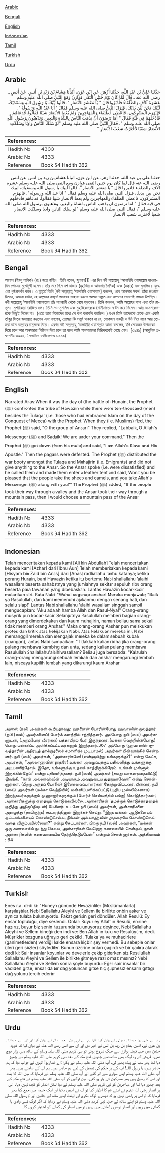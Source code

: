 [Arabic](#arabic)

[Bengali](#bengali)

[English](#english)

[Indonesian](#indonesian)

[Tamil](#tamil)

[Turkish](#turkish)

[Urdu](#urdu)

## Arabic


<div dir="rtl" lang="ar" style={{fontSize:'larger',backgroundColor:'#f8f9fa',padding:20}}>
حَدَّثَنَا عَلِيُّ بْنُ عَبْدِ اللَّهِ، حَدَّثَنَا أَزْهَرُ، عَنِ ابْنِ عَوْنٍ، أَنْبَأَنَا هِشَامُ بْنُ زَيْدِ بْنِ أَنَسٍ، عَنْ أَنَسٍ ـ رضى الله عنه ـ قَالَ لَمَّا كَانَ يَوْمَ حُنَيْنٍ الْتَقَى هَوَازِنُ وَمَعَ النَّبِيِّ صلى الله عليه وسلم عَشَرَةُ آلاَفٍ وَالطُّلَقَاءُ فَأَدْبَرُوا قَالَ ‏"‏ يَا مَعْشَرَ الأَنْصَارِ ‏"‏‏.‏ قَالُوا لَبَّيْكَ يَا رَسُولَ اللَّهِ وَسَعْدَيْكَ، لَبَّيْكَ نَحْنُ بَيْنَ يَدَيْكَ، فَنَزَلَ النَّبِيُّ صلى الله عليه وسلم فَقَالَ ‏"‏ أَنَا عَبْدُ اللَّهِ وَرَسُولُهُ ‏"‏‏.‏ فَانْهَزَمَ الْمُشْرِكُونَ، فَأَعْطَى الطُّلَقَاءَ وَالْمُهَاجِرِينَ وَلَمْ يُعْطِ الأَنْصَارَ شَيْئًا فَقَالُوا، فَدَعَاهُمْ فَأَدْخَلَهُمْ فِي قُبَّةٍ فَقَالَ ‏"‏ أَمَا تَرْضَوْنَ أَنْ يَذْهَبَ النَّاسُ بِالشَّاةِ وَالْبَعِيرِ، وَتَذْهَبُونَ بِرَسُولِ اللَّهِ صلى الله عليه وسلم ‏"‏، فَقَالَ النَّبِيُّ صلى الله عليه وسلم ‏"‏لَوْ سَلَكَ النَّاسُ وَادِيًا وَسَلَكَتِ الأَنْصَارُ شِعْبًا لاَخْتَرْتُ شِعْبَ الأَنْصَارِ ‏"‏
</div>
<div style={{backgroundColor:'#f8f9fa',padding:20, marginBottom: 10}}><table> <thead> <tr> <th>References:</th> <th></th> </tr> </thead> <tbody><tr><td>Hadith No</td><td>4333</td></tr><tr><td>Arabic No</td><td>4333</td></tr><tr><td>Reference</td><td>Book 64 Hadith 362</td></tr></tbody></table></div>


<div dir="rtl" lang="ar" style={{fontSize:'larger',backgroundColor:'#f8f9fa',padding:20}}>
حدثنا علي بن عبد الله، حدثنا ازهر، عن ابن عون، انبانا هشام بن زيد بن انس، عن انس رضى الله عنه قال لما كان يوم حنين التقى هوازن ومع النبي صلى الله عليه وسلم عشرة الاف والطلقاء فادبروا قال " يا معشر الانصار ". قالوا لبيك يا رسول الله وسعديك، لبيك نحن بين يديك، فنزل النبي صلى الله عليه وسلم فقال " انا عبد الله ورسوله ". فانهزم المشركون، فاعطى الطلقاء والمهاجرين ولم يعط الانصار شييا فقالوا، فدعاهم فادخلهم في قبة فقال " اما ترضون ان يذهب الناس بالشاة والبعير، وتذهبون برسول الله صلى الله عليه وسلم "، فقال النبي صلى الله عليه وسلم "لو سلك الناس واديا وسلكت الانصار شعبا لاخترت شعب الانصار
</div>
<div style={{backgroundColor:'#f8f9fa',padding:20, marginBottom: 10}}><table> <thead> <tr> <th>References:</th> <th></th> </tr> </thead> <tbody><tr><td>Hadith No</td><td>4333</td></tr><tr><td>Arabic No</td><td>4333</td></tr><tr><td>Reference</td><td>Book 64 Hadith 362</td></tr></tbody></table></div>

## Bengali


<div dir="ltr" lang="bn" style={{fontSize:'larger',backgroundColor:'#f8f9fa',padding:20}}>
আনাস (ইবনু মালিক) (রাঃ) হতে বর্ণিত। তিনি বলেন, হুনায়ন[1]-এর দিন নবী সাল্লাল্লাহু ‘আলাইহি ওয়াসাল্লাম হাওয়াযিন গোত্রের মুখোমুখী হলেন। তাঁর সঙ্গে ছিল দশ হাজার (মুহাজির ও আনসার সৈনিক) এবং (মক্কার) নও-মুসলিম। যুদ্ধে এরা পৃষ্ঠপ্রদর্শন করল। এ মুহূর্তে তিনি [নবী সাল্লাল্লাহু ‘আলাইহি ওয়াসাল্লাম] বললেন, ওহে আনসার সকল! তাঁরা জওয়াব দিলেন, আমরা হাযির, হে আল্লাহর রাসূল! আপনার সাহায্য করতে আমরা প্রস্তুত এবং আপনার সামনেই আমরা উপস্থিত। নবী সাল্লাল্লাহু ‘আলাইহি ওয়াসাল্লাম তাঁর সাওয়ারী থেকে নেমে পড়লেন। তিনি বললেন, আমি আল্লাহর বান্দা এবং তাঁর রাসূল। মুশরিকরা পরাজিত হল। তিনি নও-মুসলিম এবং মুহাজিরদেরকে (গানীমাতে) বণ্টন করে দিলেন। আর আনসারদেরকে কিছুই দিলেন না। (এতে তারা নিজেদের মধ্যে সে কথা বলাবলি করছিল।) তখন তিনি তাদেরকে ডেকে এনে একটি তাঁবুর ভিতর জমায়েত করলেন এবং বললেন, তোমরা কি সন্তুষ্ট থাকবে না যে, লোকজন বাকরী ও উট নিয়ে যাবে আর তোমরা যাবে আল্লাহর রাসূলকে নিয়ে। এরপর নবী সাল্লাল্লাহু ‘আলাইহি ওয়াসাল্লাম আরো বললেন, যদি লোকজন উপত্যকা দিয়ে চলে আর আনসাররা গিরিপথ দিয়ে চলে তা হলে আমি আনসারদের গিরিপথকেই বেছে নেব। [৩১৪৬] (আধুনিক প্রকাশনীঃ ৩৯৯০, ইসলামিক ফাউন্ডেশনঃ ৩৯৯৪)
</div>
<div style={{backgroundColor:'#f8f9fa',padding:20, marginBottom: 10}}><table> <thead> <tr> <th>References:</th> <th></th> </tr> </thead> <tbody><tr><td>Hadith No</td><td>4333</td></tr><tr><td>Arabic No</td><td>4333</td></tr><tr><td>Reference</td><td>Book 64 Hadith 362</td></tr></tbody></table></div>

## English


<div dir="ltr" lang="en" style={{fontSize:'larger',backgroundColor:'#f8f9fa',padding:20}}>
Narrated Anas:When it was the day of (the battle of) Hunain, the Prophet (ﷺ) confronted the tribe of Hawazin while there were ten-thousand (men) besides the Tulaqa' (i.e. those who had embraced Islam on the day of the Conquest of Mecca) with the Prophet. When they (i.e. Muslims) fled, the Prophet (ﷺ) said, "O the group of Ansari" They replied, "Labbaik, O Allah's Messenger (ﷺ) and Sadaik! We are under your command." Then the Prophet (ﷺ) got down (from his mule) and said, "I am Allah's Slave and His Apostle." Then the pagans were defeated. The Prophet (ﷺ) distributed the war booty amongst the Tulaqa and Muhajirin (i.e. Emigrants) and did not give anything to the Ansar. So the Ansar spoke (i.e. were dissatisfied) and he called them and made them enter a leather tent and said, Won't you be pleased that the people take the sheep and camels, and you take Allah's Messenger (ﷺ) along with you?" The Prophet (ﷺ) added, "If the people took their way through a valley and the Ansar took their way through a mountain pass, then I would choose a mountain pass of the Ansar
</div>
<div style={{backgroundColor:'#f8f9fa',padding:20, marginBottom: 10}}><table> <thead> <tr> <th>References:</th> <th></th> </tr> </thead> <tbody><tr><td>Hadith No</td><td>4333</td></tr><tr><td>Arabic No</td><td>4333</td></tr><tr><td>Reference</td><td>Book 64 Hadith 362</td></tr></tbody></table></div>

## Indonesian


<div dir="ltr" lang="id" style={{fontSize:'larger',backgroundColor:'#f8f9fa',padding:20}}>
Telah menceritakan kepada kami [Ali bin Abdullah] Telah menceritakan kepada kami [Azhar] dari [Ibnu Aun] Telah memberitakan kepada kami [Hisyam bin Zaid bin Anas] dari [Anas] radliallahu 'anhu katanya; ketika perang Hunain, bani Hawazin ketika itu bertemu Nabi shallallahu 'alaihi wasallam beserta sahabatnya yang jumlahnya sekitar sepuluh ribu orang beserta para tawanan yang dibebaskan. Lantas Hawazin kocar-kacir melarikan diri. Kata Nabi: "Wahai segenap anshar! Mereka menjawab; "Baik ya Rasulullah, dan kami memenuhi ajakanmu dengan senang hati, dan selalu siap!" Lantas Nabi shallallahu 'alaihi wasallam singgah sambil mengucapkan: "Aku adalah hamba Allah dan Rasul-Nya!" Orang-orang musyrik pun kocar-kacir. Selanjutnya Rasulullah memberi bagian orang-orang yang dimerdekakan dan kaum muhajirin, namun beliau sama sekali tidak memberi orang Anshar." Maka orang-orang Anshar pun melakukan protes dan kritik atas kebijakan Nabi. Atas kelakuan mereka ini, Nabi memanggil mereka dan mengajak mereka ke dalam sebuah kubah (ruangan), lantas Nabi sampaikan: "Tidakkah kalian ridha jika orang-orang pulang membawa kambing dan unta, sedang kalian pulang membawa Rasulullah Shallallahu'alaihiwasallam? Beliau juga bersabda: "Kalaulah orang-orang mengarungi sebuah lembah dan anshar mengarungi lembah lain, niscaya kupilih lembah yang dikarungi kaum Anshar
</div>
<div style={{backgroundColor:'#f8f9fa',padding:20, marginBottom: 10}}><table> <thead> <tr> <th>References:</th> <th></th> </tr> </thead> <tbody><tr><td>Hadith No</td><td>4333</td></tr><tr><td>Arabic No</td><td>4333</td></tr><tr><td>Reference</td><td>Book 64 Hadith 362</td></tr></tbody></table></div>

## Tamil


<div dir="ltr" lang="ta" style={{fontSize:'larger',backgroundColor:'#f8f9fa',padding:20}}>
அனஸ் (ரலி) அவர்கள் கூறியதாவது: ஹுனைன் போரின்போது ஹவாஸின் குலத்தார் (நபி (ஸல்) அவர்களைப்) போர்க் களத்தில் சந்தித்தனர். அப்போது நபி (ஸல்) அவர்களுடன், (அறப்போர் வீரர்கள்) பத்தாயிரம் பேர் இருந்தனர். (மக்கா வெற்றியின்போது) பொது மன்னிப்பு அளிக்கப்பட்டவர்களும் இருந்தனர்.367 அப்போது (ஹவாஸின் குலத்தாரின் அதிரடித் தாக்குதலைச் சமாளிக்க முடியாமல்) அவர்கள் பின்வாங்கிச் சென்ற னர். நபி (ஸல்) அவர்கள், “அன்சாரிகளே! (என்னாயிற்று உங்களுக்கு?)” என்று கேட்க, அவர்கள், “அல்லாஹ்வின் தூதரே! உங்கள் அழைப்புக்குப் பதிலளித்து உங்களுக்கு அடிபணிந்தோம். இதோ, உங்களுக்கு உதவக் காத்திருக்கிறோம். உங்கள் முன்னால் இருக்கின்றோம்” என்று பதிலளித்தனர். நபி (ஸல்) அவர்கள் (தமது வாகனத்தைவிட்டு) இறங்கி, “நான் அல்லாஹ்வின் அடியாரும் அவனுடைய துதருமாவேன்” என்று சொன்னார்கள். (பிறகு அந்தப் போரில்) இணைவைப்பாளர்கள் தோற்றுவிட்டனர். பின்னர், நபி (ஸல்) அவர்கள் (மக்கா வெற்றியில்) மன்னிப்பளிக்கப்பட்டு (புதிய முஸ்லிம்களாக) இருந்தவர்களுக்கும் முஹாஜிர்களுக்கும் (போர்ச் செல்வத்தில் பங்கு) கொடுத்தார்கள்; அன்சாரிகளுக்கு எதையும் கொடுக்கவில்லை. அன்சாரிகள் (தமக்குக் கொடுக்காததைக் குறித்து அதிருப்தியுடன்) பேசினர். உடனே நபி (ஸல்) அவர்கள், அன்சாரிகளை அழைத்து (தாமிருந்த) கூடாரத்தினுள் இருக்கச் செய்து, “இந்த மக்கள் ஆடுகளையும் ஒட்டகங்களையும் கொண்டுசெல்ல, நீங்கள் அல்லாஹ்வின் தூதரையே கொண்டுசெல்வதை விரும்பவில்லையா?” என்று கேட்டார்கள். பிறகு நபி (ஸல்) அவர்கள், “மக்கள் ஒரு கணவாயில் நடந்து செல்ல, அன்சாரிகள் வேறொரு கணவாயில் சென்றால், நான் அன்சாரிகளின் கணவாயையே தேர்ந்தெடுப்பேன்” என்றும் சொன்னார்கள். அத்தியாயம் : 64
</div>
<div style={{backgroundColor:'#f8f9fa',padding:20, marginBottom: 10}}><table> <thead> <tr> <th>References:</th> <th></th> </tr> </thead> <tbody><tr><td>Hadith No</td><td>4333</td></tr><tr><td>Arabic No</td><td>4333</td></tr><tr><td>Reference</td><td>Book 64 Hadith 362</td></tr></tbody></table></div>

## Turkish


<div dir="ltr" lang="tr" style={{fontSize:'larger',backgroundColor:'#f8f9fa',padding:20}}>
Enes r.a. dedi ki: "Huneyn gününde Hevazinliler (Müslümanlarla) karşılaştılar. Nebi Sallallahu Aleyhi ve Sellem ile birlikte onbin asker ve aynıca tulaka bulunuyordu. Fakat gerisin geri döndüler. Allah Resulü: Ey ensar topluluğu, diye seslendi. Onlar: Buyur ey Allah'ın Resulü, emrine hazırız, buyur biz senin huzurunda bulunuyoruz deyince, Nebi Sallallahu Aleyhi ve Sellem bineğinden indi ve: Ben Allah'ın kulu ve Resulüyüm, dedi. Müşrikler bozguna uğrayıp geri çekildi. Tulaka'ya ve muhacirlere (ganimetIerden) verdiği halde ensara hiçbir şey vermedi. Bu sebeple onlar (ileri geri sözler) söylediler. Bunun üzerine onları çağırdı ve bir çadıra alarak dedi ki: Sair insanlar koyunlar ve develerle çekip giderken siz Resulullah Sallallahu Aleyhi ve Sellem ile birlikte gitmeye razı olmaz mısınız? Nebi Sallallahu Aleyhi ve Sellem sonra şöyle buyurdu: Eğer sair insanlar bir vadiden gitse, ensar da bir dağ yolundan gitse hiç şüphesiz ensarın gittiği dağ yolunu tercih ederim
</div>
<div style={{backgroundColor:'#f8f9fa',padding:20, marginBottom: 10}}><table> <thead> <tr> <th>References:</th> <th></th> </tr> </thead> <tbody><tr><td>Hadith No</td><td>4333</td></tr><tr><td>Arabic No</td><td>4333</td></tr><tr><td>Reference</td><td>Book 64 Hadith 362</td></tr></tbody></table></div>

## Urdu


<div dir="rtl" lang="ur" style={{fontSize:'larger',backgroundColor:'#f8f9fa',padding:20}}>
ہم سے علی بن عبداللہ مدینی نے بیان کیا، کہا ہم سے ازہر بن سعد سمان نے بیان کیا اور ان سے عبداللہ بن عون نے، انہیں ہشام بن زید بن انس نے خبر دی اور ان سے انس رضی اللہ عنہ نے بیان کیا کہ غزوہ حنین میں جب قبیلہ ہوازن سے جنگ شروع ہوئی تو نبی کریم صلی اللہ علیہ وسلم کے ساتھ دس ہزار فوج تھی۔ قریش کے وہ لوگ بھی ساتھ تھے جنہیں فتح مکہ کے بعد نبی کریم صلی اللہ علیہ وسلم نے چھوڑ دیا تھا پھر سب نے پیٹھ پھیر لی۔ آپ صلی اللہ علیہ وسلم نے پکارا: اے انصاریو! انہوں نے جواب دیا کہ ہم حاضر ہیں، یا رسول اللہ! آپ کے ہر حکم کی تعمیل کے لیے ہم حاضر ہیں۔ ہم آپ کے سامنے ہیں۔ پھر آپ صلی اللہ علیہ وسلم اپنی سواری سے اتر گئے اور آپ صلی اللہ علیہ وسلم نے فرمایا کہ میں اللہ کا بندہ اور اس کا رسول ہوں پھر مشرکین کی ہار ہو گئی۔ جن لوگوں کو آپ صلی اللہ علیہ وسلم نے فتح مکہ کے بعد چھوڑ دیا تھا اور مہاجرین کو نبی کریم صلی اللہ علیہ وسلم نے دیا لیکن انصار کو کچھ نہیں دیا۔ اس پر انصار رضی اللہ عنہم نے اپنے غم کا اظہار کیا تو آپ نے انہیں بلایا اور ایک خیمہ میں جمع کیا پھر فرمایا کہ تم اس پر راضی نہیں ہو کہ دوسرے لوگ بکری اور اونٹ اپنے ساتھ لے جائیں اور تم رسول اللہ صلی اللہ علیہ وسلم کو اپنے ساتھ لے جاؤ۔ نبی کریم صلی اللہ علیہ وسلم نے فرمایا کہ اگر لوگ کسی وادی یا گھاٹی میں رہیں اور انصار دوسری گھاٹی میں رہیں تو میں انصار کی گھاٹی کو اختیار کروں گا۔
</div>
<div style={{backgroundColor:'#f8f9fa',padding:20, marginBottom: 10}}><table> <thead> <tr> <th>References:</th> <th></th> </tr> </thead> <tbody><tr><td>Hadith No</td><td>4333</td></tr><tr><td>Arabic No</td><td>4333</td></tr><tr><td>Reference</td><td>Book 64 Hadith 362</td></tr></tbody></table></div>
